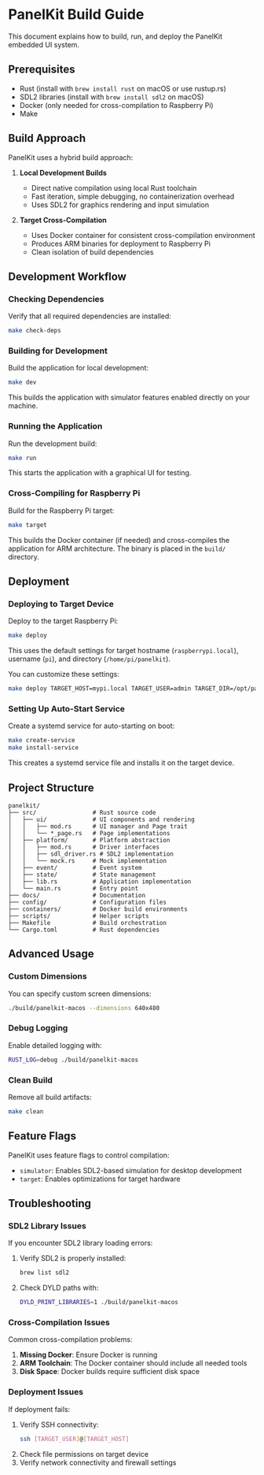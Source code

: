 # PanelKit Build Guide

This document explains how to build, run, and deploy the PanelKit embedded UI system.

## Prerequisites

- Rust (install with `brew install rust` on macOS or use rustup.rs)
- SDL2 libraries (install with `brew install sdl2` on macOS)
- Docker (only needed for cross-compilation to Raspberry Pi)
- Make

## Build Approach

PanelKit uses a hybrid build approach:

1. **Local Development Builds**
   - Direct native compilation using local Rust toolchain
   - Fast iteration, simple debugging, no containerization overhead
   - Uses SDL2 for graphics rendering and input simulation

2. **Target Cross-Compilation**
   - Uses Docker container for consistent cross-compilation environment
   - Produces ARM binaries for deployment to Raspberry Pi
   - Clean isolation of build dependencies

## Development Workflow

### Checking Dependencies

Verify that all required dependencies are installed:

```bash
make check-deps
```

### Building for Development

Build the application for local development:

```bash
make dev
```

This builds the application with simulator features enabled directly on your machine.

### Running the Application

Run the development build:

```bash
make run
```

This starts the application with a graphical UI for testing.

### Cross-Compiling for Raspberry Pi

Build for the Raspberry Pi target:

```bash
make target
```

This builds the Docker container (if needed) and cross-compiles the application for ARM architecture. The binary is placed in the `build/` directory.

## Deployment

### Deploying to Target Device

Deploy to the target Raspberry Pi:

```bash
make deploy
```

This uses the default settings for target hostname (`raspberrypi.local`), username (`pi`), and directory (`/home/pi/panelkit`).

You can customize these settings:

```bash
make deploy TARGET_HOST=mypi.local TARGET_USER=admin TARGET_DIR=/opt/panelkit
```

### Setting Up Auto-Start Service

Create a systemd service for auto-starting on boot:

```bash
make create-service
make install-service
```

This creates a systemd service file and installs it on the target device.

## Project Structure

```
panelkit/
├── src/                # Rust source code
│   ├── ui/             # UI components and rendering
│   │   ├── mod.rs      # UI manager and Page trait
│   │   └── *_page.rs   # Page implementations
│   ├── platform/       # Platform abstraction
│   │   ├── mod.rs      # Driver interfaces
│   │   ├── sdl_driver.rs # SDL2 implementation
│   │   └── mock.rs     # Mock implementation
│   ├── event/          # Event system
│   ├── state/          # State management
│   ├── lib.rs          # Application implementation
│   └── main.rs         # Entry point
├── docs/               # Documentation
├── config/             # Configuration files
├── containers/         # Docker build environments
├── scripts/            # Helper scripts
├── Makefile            # Build orchestration
└── Cargo.toml          # Rust dependencies
```

## Advanced Usage

### Custom Dimensions

You can specify custom screen dimensions:

```bash
./build/panelkit-macos --dimensions 640x480
```

### Debug Logging

Enable detailed logging with:

```bash
RUST_LOG=debug ./build/panelkit-macos
```

### Clean Build

Remove all build artifacts:

```bash
make clean
```

## Feature Flags

PanelKit uses feature flags to control compilation:

- `simulator`: Enables SDL2-based simulation for desktop development
- `target`: Enables optimizations for target hardware

## Troubleshooting

### SDL2 Library Issues

If you encounter SDL2 library loading errors:

1. Verify SDL2 is properly installed:
   ```bash
   brew list sdl2
   ```

2. Check DYLD paths with:
   ```bash
   DYLD_PRINT_LIBRARIES=1 ./build/panelkit-macos
   ```

### Cross-Compilation Issues

Common cross-compilation problems:

1. **Missing Docker**: Ensure Docker is running
2. **ARM Toolchain**: The Docker container should include all needed tools
3. **Disk Space**: Docker builds require sufficient disk space

### Deployment Issues

If deployment fails:

1. Verify SSH connectivity:
   ```bash
   ssh [TARGET_USER]@[TARGET_HOST]
   ```
2. Check file permissions on target device
3. Verify network connectivity and firewall settings